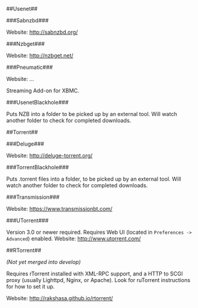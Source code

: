 ##Usenet##

###Sabnzbd###

Website: http://sabnzbd.org/

###Nzbget###

Website: http://nzbget.net/

###Pneumatic###

Website: ...

Streaming Add-on for XBMC.

###UsenetBlackhole###

Puts NZB into a folder to be picked up by an external tool.
Will watch another folder to check for completed downloads.

##Torrent##

###Deluge###

Website: http://deluge-torrent.org/

###TorrentBlackhole###

Puts .torrent files into a folder, to be picked up by an external tool.
Will watch another folder to check for completed downloads.

###Transmission###

Website: https://www.transmissionbt.com/

###UTorrent###

Version 3.0 or newer required. Requires Web UI (located in `Preferences -> Advanced`) enabled.
Website: http://www.utorrent.com/

##RTorrent##

_(Not yet merged into develop)_

Requires rTorrent installed with XML-RPC support, and a HTTP to SCGI proxy (usually Lighttpd, Nginx, or Apache). Look for ruTorrent instructions for how to set it up.

Website: http://rakshasa.github.io/rtorrent/